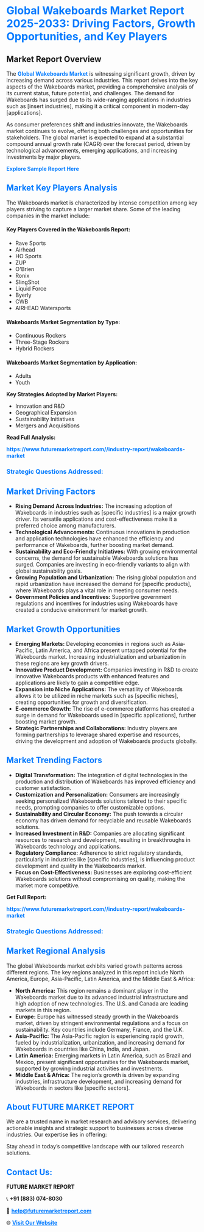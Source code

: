 <h1 style="color: #007BFF;">Global Wakeboards Market Report 2025-2033: Driving Factors, Growth Opportunities, and Key Players</h1>

<section id="overview">
<h2>Market Report Overview</h2>
<p>The <a href="https://www.futuremarketreport.com//industry-report/wakeboards-market" style="color: #007BFF; text-decoration: none;"><strong>Global Wakeboards Market</strong></a> is witnessing significant growth, driven by increasing demand across various industries. This report delves into the key aspects of the Wakeboards market, providing a comprehensive analysis of its current status, future potential, and challenges. The demand for Wakeboards has surged due to its wide-ranging applications in industries such as [insert industries], making it a critical component in modern-day [applications].</p>
<p>As consumer preferences shift and industries innovate, the Wakeboards market continues to evolve, offering both challenges and opportunities for stakeholders. The global market is expected to expand at a substantial compound annual growth rate (CAGR) over the forecast period, driven by technological advancements, emerging applications, and increasing investments by major players.</p>
</section>

<section id="overview">
<p><a href="https://www.futuremarketreport.com//request-sample/reportId=88231" style="color: #007BFF; text-decoration: none;"><strong>Explore Sample Report Here</strong></a></p>
</section>

<section id="key-players">
<h2 style="color: #007BFF;">Market Key Players Analysis</h2>
<p>The Wakeboards market is characterized by intense competition among key players striving to capture a larger market share. Some of the leading companies in the market include:</p>
<h4>Key Players Covered in the Wakeboards Report:</h4>
<ul><li>Rave Sports</li><li>Airhead</li><li>HO Sports</li><li>ZUP</li><li>O&#039;Brien</li><li>Ronix</li><li>SlingShot</li><li>Liquid Force</li><li>Byerly</li><li>CWB</li><li>AIRHEAD Watersports</li></ul>
<h4>Wakeboards Market Segmentation by Type:</h4>
<ul><li>Continuous Rockers</li><li>Three-Stage Rockers</li><li>Hybrid Rockers</li></ul>

<h4>Wakeboards Market Segmentation by Application:</h4>
<ul><li>Adults</li><li>Youth</li></ul>
<p><strong>Key Strategies Adopted by Market Players:</strong></p>
<ul>
<li>Innovation and R&D</li>
<li>Geographical Expansion</li>
<li>Sustainability Initiatives</li>
<li>Mergers and Acquisitions</li>
</ul>
</section>

<section>
<p><strong>Read Full Analysis: </strong></p><a href="https://www.futuremarketreport.com//industry-report/wakeboards-market" style="color: #007BFF; text-decoration: none;"><strong>https://www.futuremarketreport.com//industry-report/wakeboards-market</strong></a>
<h3 style="color: #007BFF;">Strategic Questions Addressed:</h3>
</section>

<section id="driving-factors">
<h2 style="color: #007BFF;">Market Driving Factors</h2>
<ul>
<li><strong>Rising Demand Across Industries:</strong> The increasing adoption of Wakeboards in industries such as [specific industries] is a major growth driver. Its versatile applications and cost-effectiveness make it a preferred choice among manufacturers.</li>
<li><strong>Technological Advancements:</strong> Continuous innovations in production and application technologies have enhanced the efficiency and performance of Wakeboards, further boosting market demand.</li>
<li><strong>Sustainability and Eco-Friendly Initiatives:</strong> With growing environmental concerns, the demand for sustainable Wakeboards solutions has surged. Companies are investing in eco-friendly variants to align with global sustainability goals.</li>
<li><strong>Growing Population and Urbanization:</strong> The rising global population and rapid urbanization have increased the demand for [specific products], where Wakeboards plays a vital role in meeting consumer needs.</li>
<li><strong>Government Policies and Incentives:</strong> Supportive government regulations and incentives for industries using Wakeboards have created a conducive environment for market growth.</li>
</ul>
</section>

<section id="growth-opportunities">
<h2 style="color: #007BFF;">Market Growth Opportunities</h2>
<ul>
<li><strong>Emerging Markets:</strong> Developing economies in regions such as Asia-Pacific, Latin America, and Africa present untapped potential for the Wakeboards market. Increasing industrialization and urbanization in these regions are key growth drivers.</li>
<li><strong>Innovative Product Development:</strong> Companies investing in R&D to create innovative Wakeboards products with enhanced features and applications are likely to gain a competitive edge.</li>
<li><strong>Expansion into Niche Applications:</strong> The versatility of Wakeboards allows it to be utilized in niche markets such as [specific niches], creating opportunities for growth and diversification.</li>
<li><strong>E-commerce Growth:</strong> The rise of e-commerce platforms has created a surge in demand for Wakeboards used in [specific applications], further boosting market growth.</li>
<li><strong>Strategic Partnerships and Collaborations:</strong> Industry players are forming partnerships to leverage shared expertise and resources, driving the development and adoption of Wakeboards products globally.</li>
</ul>
</section>

<section id="trending-factors">
<h2 style="color: #007BFF;">Market Trending Factors</h2>
<ul>
<li><strong>Digital Transformation:</strong> The integration of digital technologies in the production and distribution of Wakeboards has improved efficiency and customer satisfaction.</li>
<li><strong>Customization and Personalization:</strong> Consumers are increasingly seeking personalized Wakeboards solutions tailored to their specific needs, prompting companies to offer customizable options.</li>
<li><strong>Sustainability and Circular Economy:</strong> The push towards a circular economy has driven demand for recyclable and reusable Wakeboards solutions.</li>
<li><strong>Increased Investment in R&D:</strong> Companies are allocating significant resources to research and development, resulting in breakthroughs in Wakeboards technology and applications.</li>
<li><strong>Regulatory Compliance:</strong> Adherence to strict regulatory standards, particularly in industries like [specific industries], is influencing product development and quality in the Wakeboards market.</li>
<li><strong>Focus on Cost-Effectiveness:</strong> Businesses are exploring cost-efficient Wakeboards solutions without compromising on quality, making the market more competitive.</li>
</ul>
</section>

<section>
<p><strong>Get Full Report: </strong></p><a href="https://www.futuremarketreport.com//industry-report/wakeboards-market" style="color: #007BFF; text-decoration: none;"><strong>https://www.futuremarketreport.com//industry-report/wakeboards-market</strong></a>
<h3 style="color: #007BFF;">Strategic Questions Addressed:</h3>
</section>


<section id="regional-analysis">
<h2 style="color: #007BFF;">Market Regional Analysis</h2>
<p>The global Wakeboards market exhibits varied growth patterns across different regions. The key regions analyzed in this report include North America, Europe, Asia-Pacific, Latin America, and the Middle East & Africa:</p>
<ul>
<li><strong>North America:</strong> This region remains a dominant player in the Wakeboards market due to its advanced industrial infrastructure and high adoption of new technologies. The U.S. and Canada are leading markets in this region.</li>
<li><strong>Europe:</strong> Europe has witnessed steady growth in the Wakeboards market, driven by stringent environmental regulations and a focus on sustainability. Key countries include Germany, France, and the U.K.</li>
<li><strong>Asia-Pacific:</strong> The Asia-Pacific region is experiencing rapid growth, fueled by industrialization, urbanization, and increasing demand for Wakeboards in countries like China, India, and Japan.</li>
<li><strong>Latin America:</strong> Emerging markets in Latin America, such as Brazil and Mexico, present significant opportunities for the Wakeboards market, supported by growing industrial activities and investments.</li>
<li><strong>Middle East & Africa:</strong> The region’s growth is driven by expanding industries, infrastructure development, and increasing demand for Wakeboards in sectors like [specific sectors].</li>
</ul>
</section>

<footer>
<h2 style="color: #007BFF;">About FUTURE MARKET REPORT</h2>
<p>We are a trusted name in market research and advisory services, delivering actionable insights and strategic support to businesses across diverse industries. Our expertise lies in offering:</p>

<p>Stay ahead in today’s competitive landscape with our tailored research solutions.</p>

<h2 style="color: #007BFF;">Contact Us:</h2>
<p><strong>FUTURE MARKET REPORT</strong></p>
<p>📞 <strong>+91 (883) 074-8030</strong></p>
<p>📧 <strong><a href="mailto:help@futuremarketreport.com" style="color: #007BFF;">help@futuremarketreport.com</a></strong></p>
<p>🌐 <strong><a href="https://www.futuremarketreport.com/" style="color: #007BFF;">Visit Our Website</a></strong></p>
</footer>